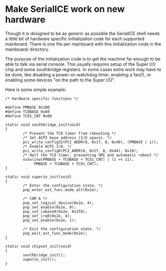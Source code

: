 # Make SerialICE work on new hardware
Though it is designed to be as generic as possible the SerialICE shell
needs a little bit of hardware specific initialization code for each
supported mainboard. There is one file per mainboard with this
initialization code in the mainboard/ directory.

The purpose of the initialization code is to get the machine far enough
to be able to talk via serial console. This usually requires setup of
the Super I/O chip and some southbridge registers. In some cases extra
work may have to be done, like disabling a power-on watchdog timer,
enabling a fan(!), or enabling some devices "on the path to the Super
I/O".

Here is some simple example:

    
    /* Hardware specific functions */
    
    #define PMBASE 0x100
    #define TCOBASE 0x60
    #define TCO1_CNT 0x08
    
    static void southbridge_init(void)
    {
            /* Prevent the TCO timer from rebooting */
            /* Set ACPI base address (I/O space). */
            pci_write_config32(PCI_ADDR(0, 0x1f, 0, 0x40), (PMBASE | 1));
            /* Enable ACPI I/O. */
            pci_write_config8(PCI_ADDR(0, 0x1f, 0, 0x44), 0x10);
            /* Halt the TCO timer, preventing SMI and automatic reboot */
            outw(inw(PMBASE + TCOBASE + TCO1_CNT) | (1 << 11),
                 PMBASE + TCOBASE + TCO1_CNT);
    }
    
    static void superio_init(void)
    {
            /* Enter the configuration state. */
            pnp_enter_ext_func_mode_alt(0x2e);
    
            /* COM A */
            pnp_set_logical_device(0x2e, 4);
            pnp_set_enable(0x2e, 0);
            pnp_set_iobase0(0x2e, 0x3f8);
            pnp_set_irq0(0x2e, 4);
            pnp_set_enable(0x2e, 1);
    
            /* Exit the configuration state. */
            pnp_exit_ext_func_mode(0x2e);
    }
    
    static void chipset_init(void)
    {
            southbridge_init();
            superio_init();
    }
